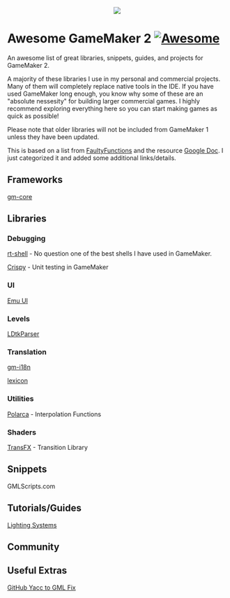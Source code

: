 <p align="center">
    <img src="https://styles.redditmedia.com/t5_2qw2g/styles/communityIcon_itciy1qmjp871.png?width=256&s=b9a021ec4e8a588ba97530546668d3ba88136630" />
</p>

# Awesome GameMaker 2 [![Awesome](https://awesome.re/badge.svg)](https://awesome.re)
An awesome list of great libraries, snippets, guides, and projects for GameMaker 2.

A majority of these libraries I use in my personal and commercial projects. Many of them will completely replace native tools in the IDE. If you have used GameMaker long enough, you know why some of these are an "absolute nessesity" for building larger commercial games. I highly recommend exploring everything here so you can start making games as quick as possible!

Please note that older libraries will not be included from GameMaker 1 unless they have been updated.

This is based on a list from [FaultyFunctions](https://github.com/FaultyFunctions/GameMakerLibraries) and the resource [Google Doc](https://docs.google.com/document/d/1wUm8FZPm8AKLZgC-P76TPJAMXs0EN2s5mJGvvUFwycw/edit). I just categorized it and added some additional links/details.

## Frameworks

[gm-core](https://github.com/gm-core)

## Libraries

### Debugging

[rt-shell](https://github.com/daikon-games/rt-shell) - No question one of the best shells I have used in GameMaker.

[Crispy](https://github.com/bfrymire/crispy) - Unit testing in GameMaker

### UI

[Emu UI](https://github.com/DragoniteSpam/Emu)

### Levels

[LDtkParser](https://github.com/evolutionleo/LDtkParser)

### Translation

[gm-i18n](https://github.com/CreativeHandOficial/gm-i18n)

[lexicon](https://github.com/tabularelf/lexicon)

### Utilities

[Polarca](https://github.com/VitorEstevam/polarca) - Interpolation Functions

### Shaders

[TransFX](https://short-bread.itch.io/transfx) - Transition Library

## Snippets

GMLScripts.com

## Tutorials/Guides

[Lighting Systems](https://www.youtube.com/playlist?list=PLYVea5brHS8YHECGPoEp4_gWU-k6nWzUy)

## Community

## Useful Extras

[GitHub Yacc to GML Fix](https://www.reddit.com/r/gamemaker/comments/n5m35l/a_simple_fix_for_github_incorrectly_detecting/)
